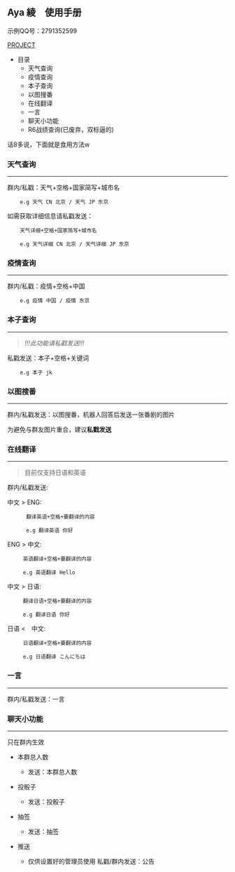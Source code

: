 ## Aya 綾　使用手册

示例QQ号：2791352599

[PROJECT](https://github.com/Kyomotoi/Aya)

* 目录
  - 天气查询
  - 疫情查询
  - 本子查询
  - 以图搜番
  - 在线翻译
  - 一言
  - 聊天小功能
  - R6战绩查询(已废弃，双标逼的)
  
话8多说，下面就是食用方法w

### 天气查询
---

群内/私戳：天气+空格+国家简写+城市名
        
        e.g 天气 CN 北京 / 天气 JP 东京
        
如需获取详细信息请私戳发送：

        天气详细+空格+国家简写+城市名
        
        e.g 天气详细 CN 北京 / 天气详细 JP 东京
        
### 疫情查询
---

群内/私戳：疫情+空格+中国
        
        e.g 疫情 中国 / 疫情 东京

### 本子查询
---

> *!!!此功能请私戳发送!!!*

私戳发送：本子+空格+关键词

        e.g 本子 jk
        
### 以图搜番
---

群内/私戳发送：以图搜番，机器人回答后发送一张番剧的图片

为避免与群友图片重合，建议**私戳发送**

### 在线翻译
---

> 目前仅支持日语和英语

群内/私戳发送:

  中文 > ENG:

          翻译英语+空格+要翻译的内容

          e.g 翻译英语 你好

  ENG > 中文:

         英语翻译+空格+要翻译的内容

         e.g 英语翻译 Hello

  中文 > 日语:

         翻译日语+空格+要翻译的内容

         e.g 翻译日语 你好

  日语 <　中文:

         日语翻译+空格+要翻译的内容

         e.g 日语翻译 こんにちは
       
### 一言
---

群内/私戳发送：一言

### 聊天小功能
---

只在群内生效

* 本群总人数
  - 发送：本群总人数
* 投骰子
  - 发送：投骰子
* 抽签
  - 发送：抽签
  
* 推送
  - 仅供设置好的管理员使用 私戳/群内发送：公告
